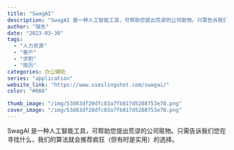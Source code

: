```yaml
---
title: "SwagAI"
description: "SwagAI 是一种人工智能工具，可帮助您提出荒谬的公司赃物。只需告诉我们您在寻找什么，我们的算法就会推荐疯狂（但有时是"
author: "瑞东"
date: "2023-03-30"
tags:
  - "人力资源"
  - "客户"
  - "求职"
  - "简历"
categories: 办公辅助
series: "application"
website_link: "https://www.useslingshot.com/swagai/"
color: "#666"

thumb_image: "/img/53d83df20dfc83a7fb817d5288753e70.png"
cover_image: "/img/53d83df20dfc83a7fb817d5288753e70.png"
---
```


SwagAI 是一种人工智能工具，可帮助您提出荒谬的公司赃物。只需告诉我们您在寻找什么，我们的算法就会推荐疯狂（但有时是实用）的选择。 